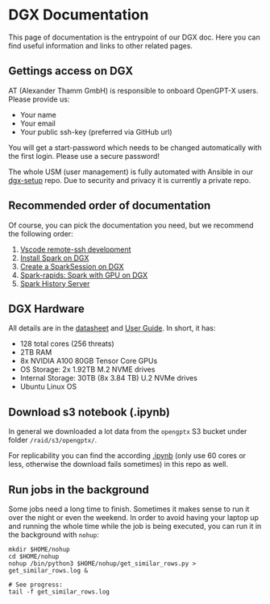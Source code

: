 # DGX Documentation

This page of documentation is the entrypoint of our DGX doc. Here you can find useful information and links to other related pages.

## Gettings access on DGX

AT (Alexander Thamm GmbH) is responsible to onboard OpenGPT-X users. Please provide us:
- Your name
- Your email
- Your public ssh-key (preferred via GitHub url)

You will get a start-password which needs to be changed automatically with the first login. Please use a secure password!

The whole USM (user management) is fully automated with Ansible in our [dgx-setup](https://github.com/KubeSoup/dgx-setup) repo. Due to security and privacy it is currently a private repo.

## Recommended order of documentation

Of course, you can pick the documentation you need, but we recommend the following order:
1. [Vscode remote-ssh development](https://github.com/KubeSoup/docs/blob/main/DGX/dgx-vscode-remote-ssh.md)
2. [Install Spark on DGX](https://github.com/KubeSoup/docs/blob/main/DGX/dgx-install-spark.md)
3. [Create a SparkSession on DGX](https://github.com/KubeSoup/docs/blob/main/DGX/dgx-create-sparksession.md)
4. [Spark-rapids: Spark with GPU on DGX](https://github.com/KubeSoup/docs/blob/main/DGX/dgx-spark-rapids-gpu.md)
5. [Spark History Server](https://github.com/KubeSoup/docs/blob/main/DGX/dgx-spark-history-server.md)


## DGX Hardware

All details are in the [datasheet](https://images.nvidia.com/aem-dam/Solutions/Data-Center/nvidia-dgx-a100-datasheet.pdf) and [User Guide](https://docs.nvidia.com/dgx/pdf/dgxa100-user-guide.pdf).
In short, it has:
- 128 total cores (256 threats)
- 2TB RAM
- 8x NVIDIA A100 80GB Tensor Core GPUs
- OS Storage: 2x 1.92TB M.2 NVME drives
- Internal Storage: 30TB (8x 3.84 TB) U.2
NVMe drives
- Ubuntu Linux OS


## Download s3 notebook (.ipynb)

In general we downloaded a lot data from the `opengptx` S3 bucket under folder `/raid/s3/opengptx/`.

For replicability you can find the according [.ipynb](https://github.com/KubeSoup/docs/blob/main/DGX/dgx-download-s3.ipynb) (only use 60 cores or less, otherwise the download fails sometimes) in this repo as well.

## Run jobs in the background

Some jobs need a long time to finish. Sometimes it makes sense to run it over the night or even the weekend. In order to avoid having your laptop up and running the whole time while the job is being executed, you can run it in the background with `nohup`:
```
mkdir $HOME/nohup
cd $HOME/nohup
nohup /bin/python3 $HOME/nohup/get_similar_rows.py > get_similar_rows.log &

# See progress:
tail -f get_similar_rows.log
```

